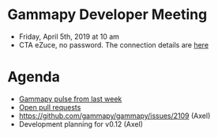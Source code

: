 # Gammapy Developer Meeting

* Friday, April 5th, 2019 at 10 am
* CTA eZuce, no password.  The connection details are [here](../ezuce.txt)

# Agenda

* [Gammapy pulse from last week](https://github.com/gammapy/gammapy/pulse)
* [Open pull requests](https://github.com/gammapy/gammapy/pulls)
* https://github.com/gammapy/gammapy/issues/2109 (Axel)
* Development planning for v0.12 (Axel)

